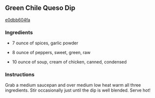 ## Green Chile Queso Dip

[e0dbb604fa](http://www.food.com/recipe/green-chile-queso-dip-481592)

### Ingredients

 - 7 ounce of spices, garlic powder

 - 8 ounce of peppers, sweet, green, raw

 - 10 ounce of soup, cream of chicken, canned, condensed

### Instructions

Grab a medium saucepan and over medium low heat warm all three ingredients. Stir occasionally just until the dip is well blended. Serve hot!